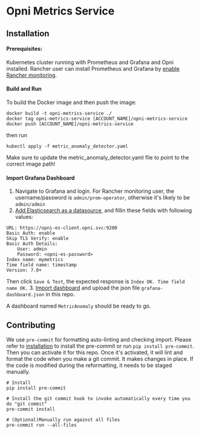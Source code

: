 # Opni Metrics Service

## Installation
#### Prerequisites:
Kubernetes cluster running with Prometheus and Grafana and Opni installed.
Rancher user can install Prometheus and Grafana by [enable Rancher monitoring](https://rancher.com/docs/rancher/v2.5/en/monitoring-alerting/guides/enable-monitoring/).


#### Build and Run
To build the Docker image and then push the image:
```
docker build -t opni-metrics-service ./
docker tag opni-metrics-service [ACCOUNT_NAME]/opni-metrics-service
docker push [ACCOUNT_NAME]/opni-metrics-service

```

then run
```
kubectl apply -f metric_anomaly_detector.yaml
```
Make sure to update the metric_anomaly_detector.yaml file to point to the correct image path!

#### Import Grafana Dashboard
1. Navigate to Grafana and login. For Rancher monitoring user, the username/password is `admin/prom-operator`, otherwise it's likely to be `admin/admin`
2. [Add Elasticsearch as a datasource](https://grafana.com/docs/grafana/latest/datasources/add-a-data-source/#add-a-data-source), and fillin these fields with following values:
```
URL: https://opni-es-client.opni.svc:9200
Basic Auth: enable
Skip TLS Verify: enable
Basic Auth Details:
    User: admin
    Password: <opni-es-password>
Index name: mymetrics
Time field name: timestamp
Version: 7.0+
```
Then click `Save & Test`, the expected response is `Index OK. Time field name OK.`
3. [Import dashboard](https://grafana.com/docs/grafana/latest/dashboards/export-import/#import-dashboard) and upload the json file `grafana-dashboard.json` in this repo.

A dashboard named `MetricAnomaly` should be ready to go.


## Contributing
We use `pre-commit` for formatting auto-linting and checking import. Please refer to [installation](https://pre-commit.com/#installation) to install the pre-commit or run `pip install pre-commit`. Then you can activate it for this repo. Once it's activated, it will lint and format the code when you make a git commit. It makes changes in place. If the code is modified during the reformatting, it needs to be staged manually.

```
# Install
pip install pre-commit

# Install the git commit hook to invoke automatically every time you do "git commit"
pre-commit install

# (Optional)Manually run against all files
pre-commit run --all-files
```
